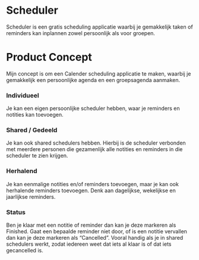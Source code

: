 # Scheduler
Scheduler is een gratis scheduling applicatie waarbij je gemakkelijk taken of reminders kan inplannen zowel persoonlijk als voor groepen.

# Product Concept
Mijn concept is om een Calender scheduling applicatie te maken, waarbij je gemakkelijk een persoonlijke agenda en een groepsagenda aanmaken.

### Individueel
Je kan een eigen persoonlijke scheduler hebben, waar je reminders en notities kan toevoegen.

### Shared / Gedeeld
Je kan ook shared schedulers hebben. Hierbij is de scheduler verbonden met meerdere personen die gezamenlijk alle notities en reminders in die scheduler te zien krijgen.

### Herhalend
Je kan eenmalige notities en/of reminders toevoegen, maar je kan ook herhalende reminders toevoegen. Denk aan dagelijkse, wekelijkse en jaarlijkse reminders.

### Status
Ben je klaar met een notitie of reminder dan kan je deze markeren als Finished. Gaat een bepaalde reminder niet door, of is een notitie vervallen dan kan je deze markeren als “Cancelled”. Vooral handig als je in shared schedulers werkt, zodat iedereen weet dat iets al klaar is of dat iets gecancelled is.
